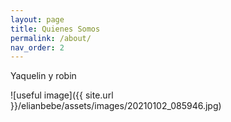 ```yaml
---
layout: page
title: Quienes Somos
permalink: /about/
nav_order: 2
---
```


Yaquelin y robin


![useful image]({{ site.url }}/elianbebe/assets/images/20210102_085946.jpg)
